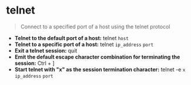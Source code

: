 # telnet
> Connect to a specified port of a host using the telnet protocol
- **Telnet to the default port of a host:**
telnet `host`
- **Telnet to a specific port of a host:**
telnet `ip_address` `port`
- **Exit a telnet session:**
quit
- **Emit the default escape character combination for terminating the session:**
Ctrl + ]
- **Start telnet with "x" as the session termination character:**
telnet -e `x` `ip_address` `port`
